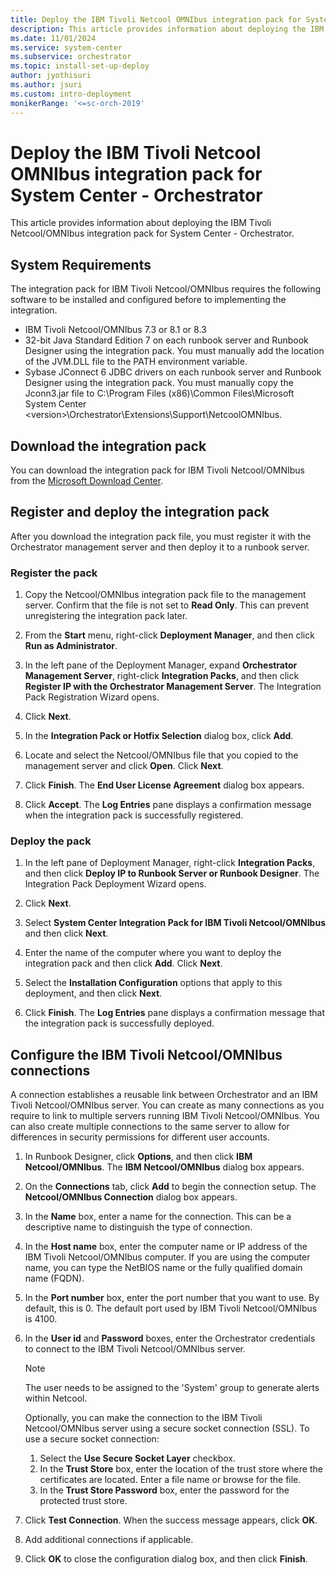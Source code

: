```yaml
---
title: Deploy the IBM Tivoli Netcool OMNIbus integration pack for System Center - Orchestrator
description: This article provides information about deploying the IBM Tivoli Netcool/OMNIbus integration pack for System Center - Orchestrator.
ms.date: 11/01/2024
ms.service: system-center
ms.subservice: orchestrator
ms.topic: install-set-up-deploy
author: jyothisuri
ms.author: jsuri
ms.custom: intro-deployment
monikerRange: '<=sc-orch-2019'
---
```


# Deploy the IBM Tivoli Netcool OMNIbus integration pack for System Center - Orchestrator

This article provides information about deploying the IBM Tivoli Netcool/OMNIbus integration pack for System Center - Orchestrator.

## System Requirements

The integration pack for IBM Tivoli Netcool/OMNIbus requires the following software to be installed and configured before to implementing the integration.

- IBM Tivoli Netcool/OMNIbus 7.3 or 8.1 or 8.3
- 32-bit Java Standard Edition 7 on each runbook server and Runbook Designer using the integration pack.
    You must manually add the location of the JVM.DLL file to the PATH environment variable.
- Sybase JConnect 6 JDBC drivers on each runbook server and Runbook Designer using the integration pack.
    You must manually copy the Jconn3.jar file to C:\\Program Files (x86)\\Common Files\\Microsoft System Center \<version\>\\Orchestrator\\Extensions\\Support\\NetcoolOMNIbus.

## Download the integration pack

You can download the integration pack for IBM Tivoli Netcool/OMNIbus from the [Microsoft Download Center](https://www.microsoft.com/download/details.aspx?id=54103).

## Register and deploy the integration pack

After you download the integration pack file, you must register it with the Orchestrator management server and then deploy it to a runbook server.

### Register the  pack

1. Copy the Netcool/OMNIbus integration pack file to the management server. Confirm that the file is not set to **Read Only**. This can prevent unregistering the integration pack later.

2. From the **Start** menu, right-click **Deployment Manager**, and then click **Run as Administrator**.

3. In the left pane of the Deployment Manager, expand **Orchestrator Management Server**, right-click **Integration Packs**, and then click **Register IP with the Orchestrator Management Server**. The Integration Pack Registration Wizard opens.

4. Click **Next**.

5. In the **Integration Pack or Hotfix Selection** dialog box, click **Add**.

6. Locate and select the Netcool/OMNIbus file that you copied to the management server and click **Open**. Click **Next**.

7. Click **Finish**. The **End User License Agreement** dialog box appears.

8. Click **Accept**. The **Log Entries** pane displays a confirmation message when the integration pack is successfully registered.

### Deploy the pack

1. In the left pane of Deployment Manager, right-click **Integration Packs**, and then click **Deploy IP to Runbook Server or Runbook Designer**. The Integration Pack Deployment Wizard opens.

2. Click **Next**.

3. Select **System Center Integration Pack for IBM Tivoli Netcool/OMNIbus** and then click **Next**.

4. Enter the name of the computer where you want to deploy the integration pack and then click **Add**. Click **Next**.

5. Select the **Installation Configuration** options that apply to this deployment, and then click **Next**.

6. Click **Finish**. The **Log Entries** pane displays a confirmation message that the integration pack is successfully deployed.

## Configure the IBM Tivoli Netcool/OMNIbus connections

A connection establishes a reusable link between Orchestrator and an IBM Tivoli Netcool/OMNIbus server. You can create as many connections as you require to link to multiple servers running IBM Tivoli Netcool/OMNIbus. You can also create multiple connections to the same server to allow for differences in security permissions for different user accounts.

1. In Runbook Designer, click **Options**, and then click **IBM Netcool/OMNIbus**. The **IBM Netcool/OMNIbus** dialog box appears.

2. On the **Connections** tab, click **Add** to begin the connection setup. The **Netcool/OMNIbus Connection** dialog box appears.

3. In the **Name** box, enter a name for the connection. This can be a descriptive name to distinguish the type of connection.

4. In the **Host name** box, enter the computer name or IP address of the IBM Tivoli Netcool/OMNIbus computer. If you are using the computer name, you can type the NetBIOS name or the fully qualified domain name (FQDN).

5. In the **Port number** box, enter the port number that you want to use. By default, this is 0. The default port used by IBM Tivoli Netcool/OMNIbus is 4100.

6. In the **User id** and **Password** boxes, enter the Orchestrator credentials to connect to the IBM Tivoli Netcool/OMNIbus server.
   >[!NOTE]
   >The user needs to be assigned to the 'System' group to generate alerts within Netcool.

   Optionally, you can make the connection to the IBM Tivoli Netcool/OMNIbus server using a secure socket connection (SSL). To use a secure socket connection:

   1. Select the **Use Secure Socket Layer** checkbox.
   2. In the **Trust Store** box, enter the location of the trust store where the certificates are located.
       Enter a file name or browse for the file.
   3. In the **Trust Store Password** box, enter the password for the protected trust store.

7. Click **Test Connection**. When the success message appears, click **OK**.

8. Add additional connections if applicable.

9. Click **OK** to close the configuration dialog box, and then click **Finish**.
